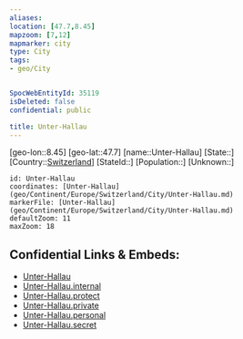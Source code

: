 ```yaml
---
aliases: 
location: [47.7,8.45]
mapzoom: [7,12] 
mapmarker: city 
type: City
tags:
- geo/City


SpocWebEntityId: 35119
isDeleted: false
confidential: public

title: Unter-Hallau
---
```

[geo-lon::8.45]
[geo-lat::47.7]
[name::Unter-Hallau]
[State::]
[Country::[Switzerland](geo/Continent/Europe/Switzerland.md)]
[StateId::]
[Population::]
[Unknown::]


```leaflet
id: Unter-Hallau
coordinates: [Unter-Hallau](geo/Continent/Europe/Switzerland/City/Unter-Hallau.md)
markerFile: [Unter-Hallau](geo/Continent/Europe/Switzerland/City/Unter-Hallau.md)
defaultZoom: 11 
maxZoom: 18
```


## Confidential Links & Embeds: 
- [Unter-Hallau](../../../../../../_public/geo/Continent/Europe/Switzerland/City/Unter-Hallau.md) 
- [Unter-Hallau.internal](../../../../../../_internal/geo/Continent/Europe/Switzerland/City/Unter-Hallau.internal.md) 
- [Unter-Hallau.protect](../../../../../../_protect/geo/Continent/Europe/Switzerland/City/Unter-Hallau.protect.md) 
- [Unter-Hallau.private](../../../../../../_private/geo/Continent/Europe/Switzerland/City/Unter-Hallau.private.md) 
- [Unter-Hallau.personal](../../../../../../_personal/geo/Continent/Europe/Switzerland/City/Unter-Hallau.personal.md) 
- [Unter-Hallau.secret](../../../../../../_secret/geo/Continent/Europe/Switzerland/City/Unter-Hallau.secret.md) 
